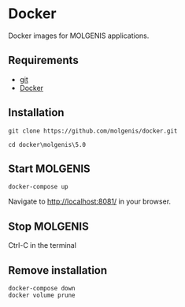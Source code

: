 # Docker
Docker images for MOLGENIS applications.

## Requirements
- [git](https://git-scm.com/downloads)
- [Docker](https://www.docker.com/)

## Installation
`git clone https://github.com/molgenis/docker.git`

`cd docker\molgenis\5.0`

## Start MOLGENIS
`docker-compose up`

Navigate to [http://localhost:8081/](http://localhost:8081/) in your browser.

## Stop MOLGENIS
Ctrl-C in the terminal

## Remove installation
```
docker-compose down
docker volume prune
```
